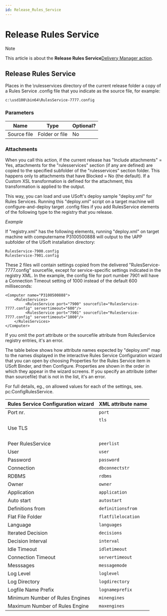 ```yaml
---
id: Release_Rules_Service
---
```


# Release Rules Service



> [!NOTE]
> This article is about the **Release Rules Service**[Delivery Manager action](/docs/Continuous%20delivery/Delivery%20Manager%20actions%20by%20name).

## **Release Rules Service**

Places in the \\rulesservices directory of the current release folder a copy of a Rules Service .config file that you indicate as the source file, for example:

```
c:\usd100\bin64\RulesService-7777.config
```

### Parameters

|**Name**|**Type**|**Optional?**|
|--------|--------|--------|
|Source file|Folder or file|No      |



### Attachments

When you call this action, if the current release has "Include attachments" = Yes, attachments for the "rulesservices" section (if any are defined) are copied to the specified subfolder of the "rulesservices" section folder. This happens only to attachments that have Blocked = No (the default). If a Custom XSL transformation is defined for the attachment, this transformation is applied to the output.

This way, you can load and use USoft's deploy sample "deploy.xml" for Rules Services. Running this "deploy.xml" script on a target machine will configure-and-deploy target .config files if you add RulesService elements of the following type to the registry that you release.

*Example*

If "registry.xml" has the following elements, running "deploy.xml" on target machine with computername P3100500888 will output to the \\APP subfolder of the USoft installation directory:

```
RulesService-7900.config
RulesService-7901.config
```

These 2 files will contain settings copied from the delivered "RulesService-7777.config" sourcefile, except for service-specific settings indicated in the registry XML. In the example, the config file for port number 7901 will have a Connection Timeout setting of 1000 instead of the default 600 milliseconds:

```language-xml
<Computer name="P3100500888">
    <RulesServices>
         <RulesService port="7900" sourcefile="RulesService-7777.config" servertimeout="600"/>
         <RulesService port="7901" sourcefile="RulesService-7777.config" servertimeout="1000"/>
    </RulesServices>
</Computer>
```

If you omit the port attribute or the sourcefile attribute from RulesService registry entries, it's an error.

The table below shows how attribute names expected by "deploy.xml" map to the names displayed in the interactive Rules Service Configuration wizard that you can open by choosing Properties for the Rules Service item in USoft Binder, and then Configure. Properties are shown in the order in which they appear in the wizard screens. If you specify an attribute (other than sourcefile) that is not in the list, it's an error.

For full details, eg., on allowed values for each of the settings, see. pc:ConfigRulesService.

|**Rules Service Configuration wizard**|**XML attribute name**|
|--------|--------|
|Port nr.|`port`  |
|Use TLS |`tls`<p> </p>|
|Peer RulesService|`peerlist`|
|User    |`user`  |
|Password|`password`|
|Connection|`dbconnectstr`|
|RDBMS   |`rdbms` |
|Owner   |`owner` |
|Application|`application`|
|Auto start|`autostart`|
|Definitions from|`definitionsfrom`|
|Flat File Folder|`flatfilelocation`|
|Language|`languages`|
|Iterated Decision|`decisions`|
|Decision Interval|`interval`|
|Idle Timeout|`idletimeout`|
|Connection Timeout|`servertimeout`|
|Messsages|`messagemode`|
|Log Level|`loglevel`|
|Log Directory|`logdirectory`|
|Logfile Name Prefix|`lognameprefix`|
|Minimum Number of Rules Engines|`minengines`|
|Maximum Number of Rules Engine|`maxengines`|



 